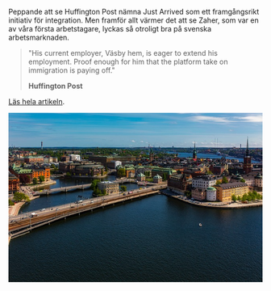 Peppande att se Huffington Post nämna Just Arrived som ett framgångsrikt initiativ för integration. Men framför allt värmer det att se Zaher, som var en av våra första arbetstagare, lyckas så otroligt bra på svenska arbetsmarknaden. 

> "His current employer, Väsby hem, is eager to extend his employment. Proof enough for him that the platform take on immigration is paying off."
>
> __Huffington Post__

[Läs hela artikeln](http://www.huffingtonpost.com/entry/58c0210fe4b070e55af9e9ef).

![Stockholm Overview](/assets/images/blog/stockholm-huff-overview.jpg)
